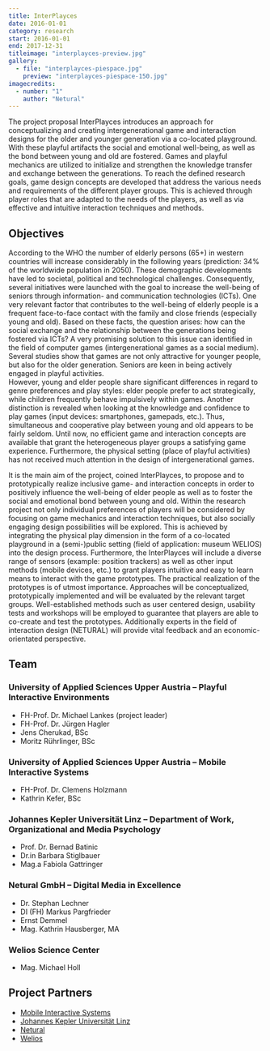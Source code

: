 ```yaml
---
title: InterPlayces
date: 2016-01-01
category: research
start: 2016-01-01
end: 2017-12-31
titleimage: "interplayces-preview.jpg"
gallery:
  - file: "interplayces-piespace.jpg"
    preview: "interplayces-piespace-150.jpg"
imagecredits:
  - number: "1"
    author: "Netural"
---
```


The project proposal InterPlayces introduces an approach for conceptualizing and creating intergenerational game and interaction designs for the older and younger generation via a co-located playground. With these playful artifacts the social and emotional well-being, as well as the bond between young and old are fostered. Games and playful mechanics are utilized to initialize and strengthen the knowledge transfer and exchange between the generations. To reach the defined research goals, game design concepts are developed that address the various needs and requirements of the different player groups. This is achieved through player roles that are adapted to the needs of the players, as well as via effective and intuitive interaction techniques and methods.

## Objectives

According to the WHO the number of elderly persons (65+) in western countries will increase considerably in the following years (prediction: 34% of the worldwide population in 2050). These demographic developments have led to societal, political and technological challenges. Consequently, several initiatives were launched with the goal to increase the well-being of seniors through information- and communication technologies (ICTs). One very relevant factor that contributes to the well-being of elderly people is a frequent face-to-face contact with the family and close friends (especially young and old). Based on these facts, the question arises: how can the social exchange and the relationship between the generations being fostered via ICTs? A very promising solution to this issue can identified in the field of computer games (intergenerational games as a social medium). Several studies show that games are not only attractive for younger people, but also for the older generation. Seniors are keen in being actively engaged in playful activities.  
However, young and elder people share significant differences in regard to genre preferences and play styles: elder people prefer to act strategically, while children frequently behave impulsively within games. Another distinction is revealed when looking at the knowledge and confidence to play games (input devices: smartphones, gamepads, etc.). Thus, simultaneous and cooperative play between young and old appears to be fairly seldom. Until now, no efficient game and interaction concepts are available that grant the heterogeneous player groups a satisfying game experience. Furthermore, the physical setting (place of playful activities) has not received much attention in the design of intergenerational games.

It is the main aim of the project, coined InterPlayces, to propose and to prototypically realize inclusive game- and interaction concepts in order to positively influence the well-being of elder people as well as to foster the social and emotional bond between young and old. Within the research project not only individual preferences of players will be considered by focusing on game mechanics and interaction techniques, but also socially engaging design possibilities will be explored. This is achieved by integrating the physical play dimension in the form of a co-located playground in a (semi-)public setting (field of application: museum WELIOS) into the design process. Furthermore, the InterPlayces will include a diverse range of sensors (example: position trackers) as well as other input methods (mobile devices, etc.) to grant players intuitive and easy to learn means to interact with the game prototypes. The practical realization of the prototypes is of utmost importance. Approaches will be conceptualized, prototypically implemented and will be evaluated by the relevant target groups. Well-established methods such as user centered design, usability tests and workshops will be employed to guarantee that players are able to co-create and test the prototypes. Additionally experts in the field of interaction design (NETURAL) will provide vital feedback and an economic-orientated perspective.

## Team

### University of Applied Sciences Upper Austria &ndash; Playful Interactive Environments

* FH-Prof. Dr. Michael Lankes (project leader)
* FH-Prof. Dr. Jürgen Hagler
* Jens Cherukad, BSc
* Moritz Rührlinger, BSc

### University of Applied Sciences Upper Austria &ndash; Mobile Interactive Systems

* FH-Prof. Dr. Clemens Holzmann
* Kathrin Kefer, BSc

### Johannes Kepler Universität Linz &ndash; Department of Work, Organizational and Media Psychology

* Prof. Dr. Bernad Batinic
* Dr.in Barbara Stiglbauer
* Mag.a Fabiola Gattringer

### Netural GmbH &ndash; Digital Media in Excellence

* Dr. Stephan Lechner
* DI (FH) Markus Pargfrieder
* Ernst Demmel
* Mag. Kathrin Hausberger, MA

### Welios Science Center

* Mag. Michael Holl

## Project Partners

* [Mobile Interactive Systems](http://mint.fh-hagenberg.at/)
* [Johannes Kepler Universität Linz](http://aom.jku.at/)
* [Netural](http://www.netural.com/)
* [Welios](http://www.welios.at/)